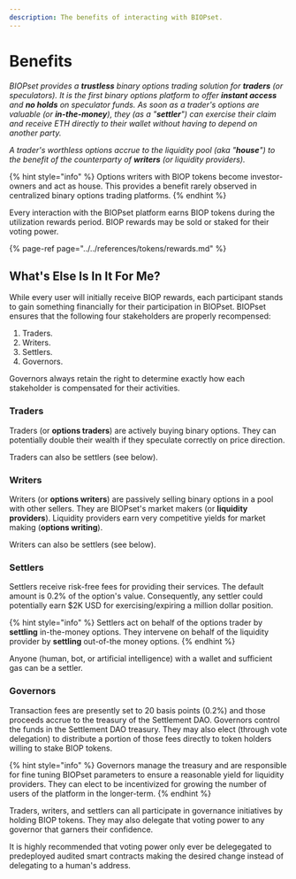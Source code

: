 ```yaml
---
description: The benefits of interacting with BIOPset.
---
```


# Benefits

_BIOPset provides a **trustless** binary options trading solution for **traders** \(or speculators\). It is the first binary options platform to offer **instant access** and **no holds** on speculator funds. As soon as a trader's options are valuable \(or **in-the-money**\), they \(as a "**settler**"\) can exercise their claim and receive ETH directly to their wallet without having to depend on another party._

_A trader's worthless options accrue to the liquidity pool \(aka "**house**"\) to the benefit of the counterparty of **writers** \(or liquidity providers\)._

{% hint style="info" %}
Options writers with BIOP tokens become investor-owners and act as house. This provides a benefit rarely observed in centralized binary options trading platforms.
{% endhint %}

Every interaction with the BIOPset platform earns BIOP tokens during the utilization rewards period. BIOP rewards may be sold or staked for their voting power.

{% page-ref page="../../references/tokens/rewards.md" %}

## What's Else Is In It For Me?

While every user will initially receive BIOP rewards, each participant stands to gain something financially for their participation in BIOPset. BIOPset ensures that the following four stakeholders are properly recompensed:

1. Traders.
2. Writers.
3. Settlers.
4. Governors.

Governors always retain the right to determine exactly how each stakeholder is compensated for their activities.

### Traders

Traders \(or **options traders**\) are actively buying binary options. They can potentially double their wealth if they speculate correctly on price direction.

Traders can also be settlers \(see below\).

### Writers

Writers \(or **options writers**\) are passively selling binary options in a pool with other sellers. They are BIOPset's market makers \(or **liquidity providers**\). Liquidity providers earn very competitive yields for market making \(**options writing**\).

Writers can also be settlers \(see below\).

### Settlers

Settlers receive risk-free fees for providing their services. The default amount is 0.2% of the option's value. Consequently, any settler could potentially earn $2K USD for exercising/expiring a million dollar position.

{% hint style="info" %}
Settlers act on behalf of the options trader by **settling** in-the-money options. They intervene on behalf of the liquidity provider by **settling** out-of-the money options.
{% endhint %}

Anyone \(human, bot, or artificial intelligence\) with a wallet and sufficient gas can be a settler.

### Governors

Transaction fees are presently set to 20 basis points \(0.2%\) and those proceeds accrue to the treasury of the Settlement DAO. Governors control the funds in the Settlement DAO treasury. They may also elect \(through vote delegation\) to distribute a portion of those fees directly to token holders willing to stake BIOP tokens.

{% hint style="info" %}
Governors manage the treasury and are responsible for fine tuning BIOPset parameters to ensure a reasonable yield for liquidity providers. They can elect to be incentivized for growing the number of users of the platform in the longer-term.
{% endhint %}

Traders, writers, and settlers can all participate in governance initiatives by holding BIOP tokens. They may also delegate that voting power to any governor that garners their confidence.

It is highly recommended that voting power only ever be delegegated to predeployed audited smart contracts making the desired change instead of delegating to a human's address.

